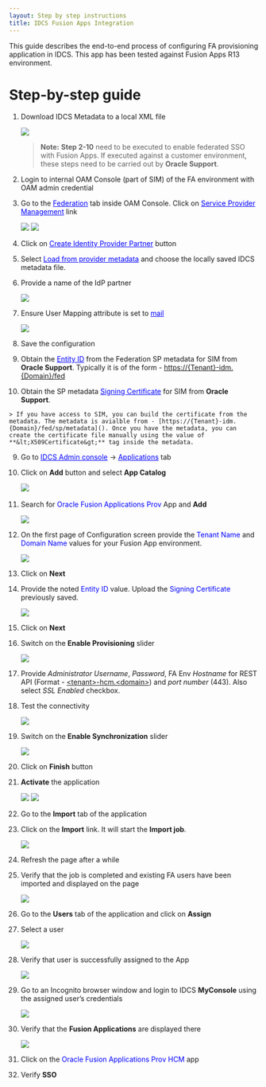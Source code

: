 ```yaml
---
layout: Step by step instructions
title: IDCS Fusion Apps Integration
---
```


This guide describes the end-to-end process of configuring FA provisioning application in IDCS. This app has been tested against Fusion Apps R13 environment.

# **Step-by-step guide**

1.  Download IDCS Metadata to a local XML file

    ![](/images/2018-10-15/idcsmetadata.png)
    
    
	>**Note:** **Step 2-10** need to be executed to enable federated SSO 
	with Fusion Apps. If executed against a customer environment, 
	these steps need to be carried out by **Oracle Support**.


2.  Login to internal OAM Console (part of SIM) of the FA environment with OAM admin credential

3.  Go to the <font color="blue"><u>Federation</u></font> tab inside OAM Console. Click on <font color="blue"><u>Service Provider Management</u></font> link

	![](/images/2018-10-15/oamconsole.png)
	![](/images/2018-10-15/oamfed.png)

4.  Click on <font color="blue"><u>Create Identity Provider Partner</u></font> button

5.  Select <font color="blue"><u>Load from provider metadata</u></font> and choose the locally saved IDCS metadata file.

6.  Provide a name of the IdP partner

	![](/images/2018-10-15/oamcreatedidp.png)

7.  Ensure User Mapping attribute is set to <font color="blue"><u>mail</u></font>

	![](/images/2018-10-15/oamfedmapping.png)

8. 	 Save the configuration

9.   Obtain the <font color="blue"><u>Entity ID</u></font> from the Federation SP metadata for SIM from **Oracle Support**. Typically it is of the form - [https://{Tenant}-idm.{Domain}/fed]()

10.  Obtain the SP metadata <font color="blue"><u>Signing Certificate</u></font> for SIM from **Oracle Support**. 

	> If you have access to SIM, you can build the certificate from the metadata. The metadata is avialble from - [https://{Tenant}-idm.{Domain}/fed/sp/metadata](). Once you have the metadata, you can create the certificate file manually using the value of **&lt;X509Certificate&gt;** tag inside the metadata.


9.  Go to <font color="blue"><u>IDCS Admin console</u></font> -&gt; <font color="blue"><u>Applications</u></font> tab

10. Click on **Add** button and select **App Catalog**

    ![](/images/2018-10-15/appcatalog.png)
     

11. Search for <font color="blue">Oracle Fusion Applications Prov</font> App and **Add**

	![](/images/2018-10-15/appadd.png)

12. On the first page of Configuration screen provide the <font color="blue">Tenant Name</font> and <font color="blue">Domain Name</font> values for your Fusion App environment. 

	![](/images/2018-10-15/appdetails.png)

13. Click on **Next**

14. Provide the noted <font color="blue">Entity ID</font> value. Upload the <font color="blue">Signing Certificate</font> previously saved.

	![](/images/2018-10-15/appsso.png)

14. Click on **Next**
   
15. Switch on the **Enable Provisioning** slider

	![](/images/2018-10-15/appprovenable.png)
   
16. Provide *Administrator Username*, *Password*, FA Env *Hostname* for REST API (Format - [&lt;tenant&gt;-hcm.&lt;domain&gt;]()) and *port number* (443). Also select *SSL Enabled* checkbox.

18. Test the connectivity

	![](/images/2018-10-15/appprovtest.png)

25. Switch on the **Enable Synchronization** slider

	![](/images/2018-10-15/appprovsync.png)

26. Click on **Finish** button

27. **Activate** the application

	![](/images/2018-10-15/appactivate.png)
	![](/images/2018-10-15/appdone.png)

28. Go to the **Import** tab of the application

29. Click on the **Import** link. It will start the **Import job**.

	![](/images/2018-10-15/appjob.png)

30. Refresh the page after a while

31. Verify that the job is completed and existing FA users have been imported and displayed on the page

	![](/images/2018-10-15/appjobdone.png)

32. Go to the **Users** tab of the application and click on **Assign**

33. Select a user

	![](/images/2018-10-15/appassign.png)

34. Verify that user is successfully assigned to the App

	![](/images/2018-10-15/appprovsuccess.png)

36. Go to an Incognito browser window and login to IDCS **MyConsole** using the assigned user’s credentials

	![](/images/2018-10-15/apptestlogin.png)

37. Verify that the **Fusion Applications** are displayed there

	![](/images/2018-10-15/apptestmyapp.png)

38. Click on the <font color="blue">Oracle Fusion Applications Prov HCM</font> app

39. Verify **SSO**

 